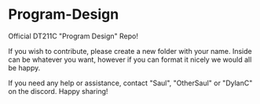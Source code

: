 # Program-Design
Official DT211C "Program Design" Repo!

If you wish to contribute, please create a new folder with your name. Inside can be whatever you want, however if you can format it nicely we would all be happy.

If you need any help or assistance, contact "Saul", "OtherSaul" or "DylanC" on the discord. Happy sharing!

